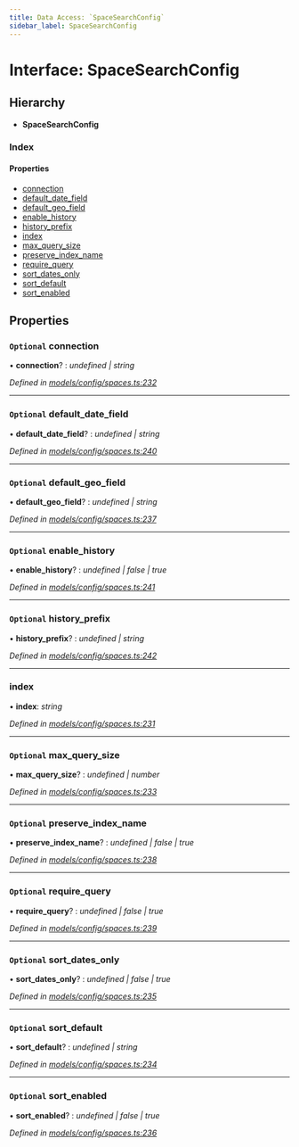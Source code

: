 ```yaml
---
title: Data Access: `SpaceSearchConfig`
sidebar_label: SpaceSearchConfig
---
```


# Interface: SpaceSearchConfig

## Hierarchy

* **SpaceSearchConfig**

### Index

#### Properties

* [connection](spacesearchconfig.md#optional-connection)
* [default_date_field](spacesearchconfig.md#optional-default_date_field)
* [default_geo_field](spacesearchconfig.md#optional-default_geo_field)
* [enable_history](spacesearchconfig.md#optional-enable_history)
* [history_prefix](spacesearchconfig.md#optional-history_prefix)
* [index](spacesearchconfig.md#index)
* [max_query_size](spacesearchconfig.md#optional-max_query_size)
* [preserve_index_name](spacesearchconfig.md#optional-preserve_index_name)
* [require_query](spacesearchconfig.md#optional-require_query)
* [sort_dates_only](spacesearchconfig.md#optional-sort_dates_only)
* [sort_default](spacesearchconfig.md#optional-sort_default)
* [sort_enabled](spacesearchconfig.md#optional-sort_enabled)

## Properties

### `Optional` connection

• **connection**? : *undefined | string*

*Defined in [models/config/spaces.ts:232](https://github.com/terascope/teraslice/blob/9dc0f8b8/packages/data-access/src/models/config/spaces.ts#L232)*

___

### `Optional` default_date_field

• **default_date_field**? : *undefined | string*

*Defined in [models/config/spaces.ts:240](https://github.com/terascope/teraslice/blob/9dc0f8b8/packages/data-access/src/models/config/spaces.ts#L240)*

___

### `Optional` default_geo_field

• **default_geo_field**? : *undefined | string*

*Defined in [models/config/spaces.ts:237](https://github.com/terascope/teraslice/blob/9dc0f8b8/packages/data-access/src/models/config/spaces.ts#L237)*

___

### `Optional` enable_history

• **enable_history**? : *undefined | false | true*

*Defined in [models/config/spaces.ts:241](https://github.com/terascope/teraslice/blob/9dc0f8b8/packages/data-access/src/models/config/spaces.ts#L241)*

___

### `Optional` history_prefix

• **history_prefix**? : *undefined | string*

*Defined in [models/config/spaces.ts:242](https://github.com/terascope/teraslice/blob/9dc0f8b8/packages/data-access/src/models/config/spaces.ts#L242)*

___

###  index

• **index**: *string*

*Defined in [models/config/spaces.ts:231](https://github.com/terascope/teraslice/blob/9dc0f8b8/packages/data-access/src/models/config/spaces.ts#L231)*

___

### `Optional` max_query_size

• **max_query_size**? : *undefined | number*

*Defined in [models/config/spaces.ts:233](https://github.com/terascope/teraslice/blob/9dc0f8b8/packages/data-access/src/models/config/spaces.ts#L233)*

___

### `Optional` preserve_index_name

• **preserve_index_name**? : *undefined | false | true*

*Defined in [models/config/spaces.ts:238](https://github.com/terascope/teraslice/blob/9dc0f8b8/packages/data-access/src/models/config/spaces.ts#L238)*

___

### `Optional` require_query

• **require_query**? : *undefined | false | true*

*Defined in [models/config/spaces.ts:239](https://github.com/terascope/teraslice/blob/9dc0f8b8/packages/data-access/src/models/config/spaces.ts#L239)*

___

### `Optional` sort_dates_only

• **sort_dates_only**? : *undefined | false | true*

*Defined in [models/config/spaces.ts:235](https://github.com/terascope/teraslice/blob/9dc0f8b8/packages/data-access/src/models/config/spaces.ts#L235)*

___

### `Optional` sort_default

• **sort_default**? : *undefined | string*

*Defined in [models/config/spaces.ts:234](https://github.com/terascope/teraslice/blob/9dc0f8b8/packages/data-access/src/models/config/spaces.ts#L234)*

___

### `Optional` sort_enabled

• **sort_enabled**? : *undefined | false | true*

*Defined in [models/config/spaces.ts:236](https://github.com/terascope/teraslice/blob/9dc0f8b8/packages/data-access/src/models/config/spaces.ts#L236)*

